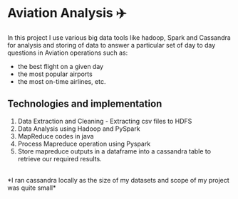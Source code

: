 # Aviation Analysis :airplane:
In this project I use various big data tools like hadoop, Spark and Cassandra for analysis and storing of data to answer a particular set of day to day questions in Aviation operations such as:
* the best flight on a given day
* the most popular airports
* the most on-time airlines, etc. 

## Technologies and implementation
1. Data Extraction and Cleaning - Extracting csv files to HDFS
1. Data Analysis using Hadoop and PySpark
1. MapReduce codes in java
1. Process Mapreduce operation using Pyspark
1. Store mapreduce outputs in a dataframe into a cassandra table to retrieve our required results.
<br> 
*I ran cassandra locally as the size of my datasets and scope of my project was quite small*

